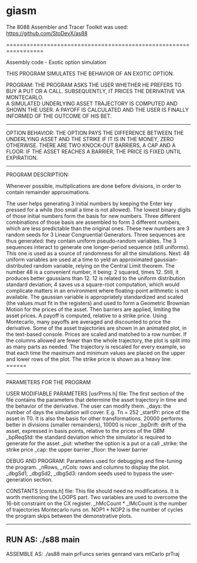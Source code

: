 # giasm

The 8088 Assembler and Tracer Toolkit was used:
https://github.com/StoDevX/as88

=================================================================

Assembly code - Exotic option simulation

THIS PROGRAM SIMULATES THE BEHAVIOR OF AN EXOTIC OPTION.

PROGRAM:
THE PROGRAM ASKS THE USER WHETHER HE PREFERS TO BUY A PUT OR A CALL.
SUBSEQUENTLY, IT PRICES THE DERIVATIVE VIA MONTECARLO.	
A SIMULATED UNDERLYING ASSET TRAJECTORY IS COMPUTED AND SHOWN THE USER.
A PAYOFF IS CALCULATED AND THE USER IS FINALLY INFORMED OF THE OUTCOME OF HIS BET.

-----------------------------------------------------------------
OPTION BEHAVIOR:
THE OPTION PAYS THE DIFFERENCE BETWEEN THE UNDERLYING ASSET
AND THE STRIKE IF IT IS IN THE MONEY, ZERO OTHERWISE.
THERE ARE TWO KNOCK-OUT BARRIERS, A CAP AND A FLOOR: IF THE ASSET
REACHES A BARRIER, THE PRICE IS FIXED UNTIL EXPIRATION.

-----------------------------------------------------------------
PROGRAM DESCRIPTION:

Whenever possible, multiplications are done before divisions, in order 
	to contain remainder approximations.

The user helps generating 3 initial numbers by keeping the Enter key pressed 
	for a while (too small a time is not allowed).
The lowest binary digits of those initial numbers form the basis for new numbers.
Three different combinations of those basis are assembled to form 3 different numbers,
	which	are less predictable than the original ones.
These new numbers are 3 random seeds for 3 Linear Congruential Generators.
Three sequences are thus generated: they contain uniform pseudo-random variables.
The 3 sequences interact to generate one longer-period sequence (still uniforms).
	This one is used as a source of randomness for all the simulations.
Next: 48 uniform variables are used at a time to yeld an approximated gaussian-distributed 
	random variable, relying on the Central Limit theorem.
	The number 48 is a convenient number, it being: 2 squared, times 12.
	Still, it produces better gaussians than 12.
	12 is related to the uniform distribution standard deviation; 4 saves us a square-root computation, 
	which	would complicate matters in an environment where floating-point arithmetic is not available.
The gaussian variable is appropriately standardized and scaled (the values must fit in the registers) 
	and used to form a Geometric Brownian Motion for the prices of the asset.
Then barriers are applied, limiting the asset prices.
A payoff is computed, relative to a strike price.
Using Montecarlo, many payoffs are averaged and discounted to price the derivative.
Some of the asset trajectories are shown in an animated plot, in the text-based console.
Prices are scaled and matched to a row number. If the columns allowed are fewer than 
	the whole trajectory, the plot is split into as many parts as needed.
	The trajectory is rescaled for every example, so that each time the maximum and
	minimum values are placed on the upper and lower rows of the plot.
The strike price is shown as a heavy line: ======

-----------------------------------------------------------------
PARAMETERS FOR THE PROGRAM 

USER MODIFIABLE PARAMETERS [usrPrms.h] file:
The first section of the file contains the parameters that determine the
asset trajectory in time and the behavior of the derivative. The user can modify them.
_days: the number of days the simulation will cover. E.g. Tn = 252
_startPr: price of the asset in T0. It is also the basis for other transformations. 
				20000 performs better in divisions (smaller remainders), 10000 is nicer
_bpDrift: drift of the asset, expressed in basis points, relative to the prices of the GBM
_bpReqStd: the standard deviation which the simulator is required to generate for the asset
_put: whether the option is a put or a call
_strike: the strike price
_cap: the upper barrier
_floor: the lower barrier

DEBUG AND PROGRAM:
Parameters used for debugging and fine-tuning the program.
_nRows, _nCols: rows and columns to display the plot.
 _dbgSd1, _dbgSd2, _dbgSd3: random seeds used to bypass the user-generation section.

CONSTANTS [consts.h] file:
This file should need no modifications.
It is worth mentioning the LOOPS part. Two variables are used to overcome the 16-bit constraint
on the CX register.
_hMcCount * _lMcCount is the number of trajectories Montecarlo runs on.
NOP1 * NOP2 is the number of cycles the program skips between the demonstrative plots.

-----------------------------------------------------------------
RUN AS:
./s88 main
-----------------------------------------------------------------
ASSEMBLE AS:
./as88 main prFuncs series genrand vars mtCarlo prTraj
